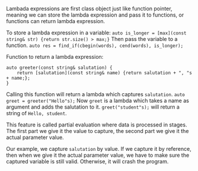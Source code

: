 
Lambada expressions are first class object just like function pointer, meaning we can store the lambda expression and pass it to functions, or functions can return lambda expression.

To store a lambda expression in a variable:
`auto is_longer = [max](const string& str) {return str.size() > max;}`
Then pass the variable to a function.
`auto res = find_if(cbegin(words), cend(words), is_longer);`

Function to return a lambda expression:
```
auto greeter(const string& salutation) {
	return [salutation](const string& name) {return salutation + ", "s + name;};
}
```
Calling this function will return a lambda which captures `salutation`.
`auto greet = greeter("Hello"s);`
Now `greet` is a lambda which takes a name as argument and adds the salutation to it.
`greet("student"s);` will return a string of `Hello, student`.

This feature is called partial evaluation where data is processed in stages. The first part we give it the value to capture, the second part we give it the actual parameter value.

Our example, we capture `salutation` by value. If we capture it by reference, then when we give it the actual parameter value, we have to make sure the captured variable is still valid. Otherwise, it will crash the program.